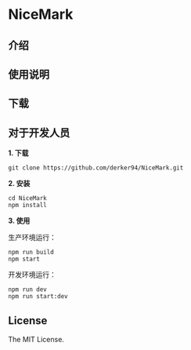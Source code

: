 # NiceMark

## 介绍

## 使用说明

## 下载

## 对于开发人员

**1. 下载**

```
git clone https://github.com/derker94/NiceMark.git
```

**2. 安装**

```
cd NiceMark
npm install
```

**3. 使用**

生产环境运行：

```
npm run build
npm start
```

开发环境运行：

```
npm run dev
npm run start:dev
```

## License

The MIT License.
